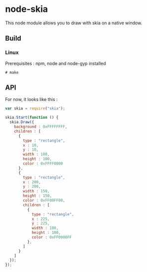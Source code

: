 # node-skia

This node module allows you to draw with skia on a native window.

## Build

### Linux


Prerequisites : npm, node and node-gyp installed

```shell
# make
```

## API

For now, it looks like this :

```javascript
var skia = require("skia");

skia.Start(function () {
  skia.Draw({
    background : 0xFFFFFFFF,
    children : [
      {
        type : "rectangle",
        x : 10,
        y : 10,
        width : 100,
        height : 100,
        color : 0xFFFF0000
      },
      {
        type : "rectangle",
        x : 200,
        y : 200,
        width : 150,
        height : 150,
        color : 0xFF00FF00,
        children : [
          {
            type : "rectangle",
            x : 225,
            y : 225,
            width : 100,
            height : 100,
            color : 0xFF0000FF
          },
        ]
      }
    ]
  });
});
```
